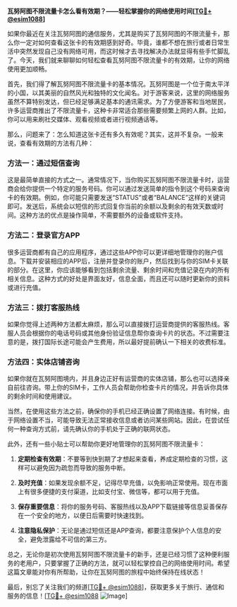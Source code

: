 **瓦努阿图不限流量卡怎么看有效期？——轻松掌握你的网络使用时间[[TG💪+ @esim1088](https://t.me/s/esim1088)]**

如果你最近在关注瓦努阿图的通信服务，尤其是购买了瓦努阿图的不限流量卡，那么你一定对如何查看这张卡的有效期感到好奇。毕竟，谁都不想在旅行或者日常生活中突然发现自己没有网络可用，而这时候才去寻找解决办法就显得有些手忙脚乱了。今天，我们就来聊聊如何轻松查看瓦努阿图不限流量卡的有效期，让你的网络使用更加顺畅。

首先，我们得了解瓦努阿图不限流量卡的基本情况。瓦努阿图是一个位于南太平洋的小国，以其美丽的自然风光和独特的文化闻名。对于游客来说，这里的网络服务虽然不算特别发达，但已经足够满足基本的通讯需求。为了方便游客和当地居民，许多运营商推出了不限流量卡，这种卡非常适合那些需要频繁上网的人群。比如，你可以用来刷社交媒体、观看视频或者进行视频通话等。

那么，问题来了：怎么知道这张卡还有多久有效呢？其实，这并不复杂。一般来说，查看有效期的方法有几种：

### 方法一：通过短信查询
这是最简单直接的方式之一。通常情况下，当你购买瓦努阿图不限流量卡时，运营商会给你提供一个特定的服务号码。你可以通过发送简单的指令到这个号码来查询卡的有效期。例如，你可能只需要发送“STATUS”或者“BALANCE”这样的关键词即可。发送后，系统会以短信的形式回复你当前的余额以及剩余的有效天数或时间。这种方法的优点是操作简单，不需要额外的设备或软件支持。

### 方法二：登录官方APP
很多运营商都有自己的应用程序，通过这些APP你可以更详细地管理你的账户信息。下载并安装相应的APP后，注册并登录你的账户，然后找到与你的SIM卡关联的部分。在这里，你应该能够看到包括剩余流量、剩余时间和充值记录在内的所有相关信息。这种方式的好处是界面友好，信息全面，而且还可以随时更新你的资料或进行充值。

### 方法三：拨打客服热线
如果你觉得上述两种方法都太麻烦，那么可以直接拨打运营商提供的客服热线。客服人员会根据你的电话号码或其他身份验证信息帮你查询卡片的状态。不过需要注意的是，拨打国际长途可能会产生费用，所以最好提前确认一下相关的收费标准。

### 方法四：实体店铺咨询
如果你就在瓦努阿图境内，并且身边正好有运营商的实体店铺，那么也可以选择亲自前往咨询。带上你的SIM卡，工作人员会帮助你检查卡片的情况，并告诉你具体的剩余时间和使用建议。

当然，在使用这些方法之前，确保你的手机已经正确设置了网络连接。有时候，由于网络设置不当，可能导致无法正常接收信息或者访问某些网站。因此，在尝试任何一种查询方式前，请先确认你的手机处于正确的联网状态。

此外，还有一些小贴士可以帮助你更好地管理你的瓦努阿图不限流量卡：

1. **定期检查有效期**：不要等到快到期了才想起来查看，养成定期检查的习惯，这样可以避免因为疏忽而导致的服务中断。
   
2. **及时充值**：如果发现余额不足，记得尽早充值，以免影响正常使用。现在市面上有很多便捷的支付渠道，比如支付宝、微信等，都可以用于充值。

3. **保存重要信息**：将你的服务号码、客服热线以及APP下载链接等信息妥善保存在一个安全的地方，以便日后需要时快速找到。

4. **注意隐私保护**：无论是通过短信还是APP查询，都要注意保护个人信息的安全，避免泄露给不可信的第三方。

总之，无论你是初次使用瓦努阿图不限流量卡的新手，还是已经习惯了这种便利服务的老用户，只要掌握了正确的方法，就可以轻松掌控自己的网络使用时间。希望这篇文章能对你有所帮助，让你在瓦努阿图的旅程中始终保持在线状态！

最后，别忘了关注我们的频道[[TG💪+ @esim1088](https://t.me/s/esim1088)]，获取更多关于旅行、通信和服务的信息！[[TG💪+ @esim1088](https://t.me/s/esim1088) ![Image](https://i.postimg.cc/4NQfJmqS/Snipaste-2025-05-13-00-14-12.png)]